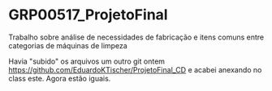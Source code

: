 # GRP00517_ProjetoFinal
Trabalho sobre análise de necessidades de fabricação e itens comuns entre categorias de máquinas de limpeza

Havia "subido" os arquivos um outro git ontem https://github.com/EduardoKTischer/ProjetoFinal_CD e acabei anexando no class este.
Agora estão iguais.
